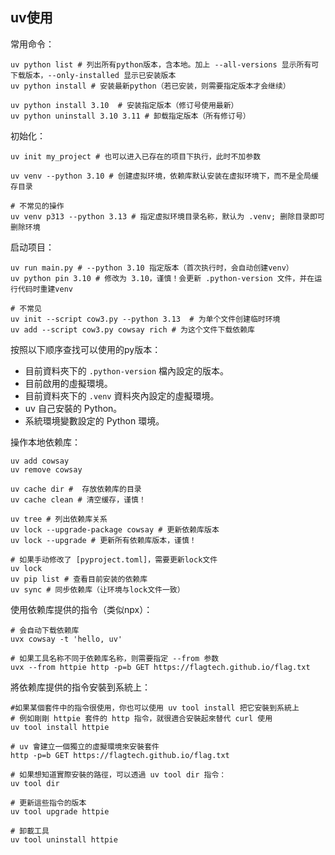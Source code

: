 ## uv使用

常用命令：

```shell
uv python list # 列出所有python版本，含本地。加上 --all-versions 显示所有可下载版本，--only-installed 显示已安装版本
uv python install # 安装最新python（若已安装，则需要指定版本才会继续）

uv python install 3.10  # 安装指定版本（修订号使用最新）
uv python uninstall 3.10 3.11 # 卸载指定版本（所有修订号）
```

初始化：

```shell
uv init my_project # 也可以进入已存在的项目下执行，此时不加参数

uv venv --python 3.10 # 创建虚拟环境，依赖库默认安装在虚拟环境下，而不是全局缓存目录

# 不常见的操作
uv venv p313 --python 3.13 # 指定虚拟环境目录名称，默认为 .venv; 删除目录即可删除环境
```

启动项目：

```shell
uv run main.py # --python 3.10 指定版本（首次执行时，会自动创建venv）
uv python pin 3.10 # 修改为 3.10，谨慎！会更新 .python-version 文件，并在运行代码时重建venv

# 不常见
uv init --script cow3.py --python 3.13  # 为单个文件创建临时环境
uv add --script cow3.py cowsay rich # 为这个文件下载依赖库
```

按照以下顺序查找可以使用的py版本：

- 目前資料夾下的 `.python-version` 檔內設定的版本。
- 目前啟用的虛擬環境。
- 目前資料夾下的 `.venv` 資料夾內設定的虛擬環境。
- uv 自己安裝的 Python。
- 系統環境變數設定的 Python 環境。

操作本地依赖库：

```shell
uv add cowsay
uv remove cowsay

uv cache dir #  存放依赖库的目录
uv cache clean # 清空缓存，谨慎！

uv tree # 列出依赖库关系
uv lock --upgrade-package cowsay # 更新依赖库版本
uv lock --upgrade # 更新所有依赖库版本，谨慎！

# 如果手动修改了 [pyproject.toml]，需要更新lock文件
uv lock
uv pip list # 查看目前安装的依赖库
uv sync # 同步依赖库（让环境与lock文件一致）
```

使用依赖库提供的指令（类似npx）：
```shell
# 会自动下载依赖库
uvx cowsay -t 'hello, uv'

# 如果工具名称不同于依赖库名称，则需要指定 --from 参数
uvx --from httpie http -p=b GET https://flagtech.github.io/flag.txt
```

將依赖库提供的指令安裝到系統上：
```shell
#如果某個套件中的指令很使用，你也可以使用 uv tool install 把它安裝到系統上
# 例如剛剛 httpie 套件的 http 指令，就很適合安裝起來替代 curl 使用
uv tool install httpie

# uv 會建立一個獨立的虛擬環境來安裝套件
http -p=b GET https://flagtech.github.io/flag.txt

# 如果想知道實際安裝的路徑，可以透過 uv tool dir 指令：
uv tool dir

# 更新這些指令的版本
uv tool upgrade httpie

# 卸載工具
uv tool uninstall httpie
```